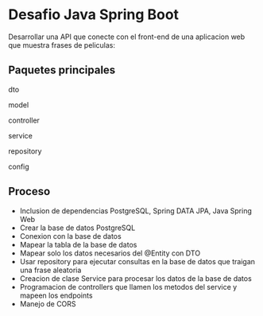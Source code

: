 # Desafio Java Spring Boot

Desarrollar una API que conecte con el front-end de una aplicacion web que muestra frases de peliculas:

## Paquetes principales
dto

model

controller

service

repository

config

## Proceso
- Inclusion de dependencias PostgreSQL, Spring DATA JPA, Java Spring Web
- Crear la base de datos PostgreSQL
- Conexion con la base de datos 
- Mapear la tabla de la base de datos
- Mapear solo los datos necesarios del @Entity con DTO
- Usar repository para ejecutar consultas en la base de datos que traigan una frase aleatoria
- Creacion de clase Service para procesar los datos de la base de datos
- Programacion de controllers que llamen los metodos del service y mapeen los endpoints
- Manejo de CORS

